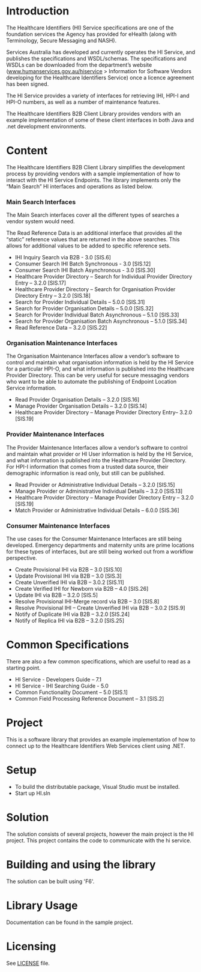 # Introduction
The Healthcare Identifiers (HI) Service specifications are one of the foundation services the Agency has provided for eHealth (along with Terminology, Secure Messaging and NASH).

Services Australia has developed and currently operates the HI Service, and publishes the specifications and WSDL/schemas. The specifications and WSDLs can be downloaded from the department’s website (www.humanservices.gov.au/hiservice > Information for Software Vendors developing for the Healthcare Identifiers Service) once a licence agreement has been signed.

The HI Service provides a variety of interfaces for retrieving IHI, HPI-I and HPI-O numbers, as well as a number of maintenance features.

The Healthcare Identifiers B2B Client Library provides vendors with an example implementation of some of these client interfaces in both Java and .net development environments.

# Content
The Healthcare Identifiers B2B Client Library simplifies the development process by providing vendors with a sample implementation of how to interact with the HI Service Endpoints. The library implements only the “Main Search” HI interfaces and operations as listed below.

### Main Search Interfaces
The Main Search interfaces cover all the different types of searches a vendor system would need.

The Read Reference Data is an additional interface that provides all the “static” reference values that are returned in the above searches. This allows for additional values to be added to specific reference sets.

- IHI Inquiry Search via B2B - 3.0 [SIS.6]
- Consumer Search IHI Batch Synchronous - 3.0 [SIS.12]
- Consumer Search IHI Batch Asynchronous - 3.0 [SIS.30]
- Healthcare Provider Directory – Search for Individual Provider Directory Entry – 3.2.0 [SIS.17]
- Healthcare Provider Directory – Search for Organisation Provider Directory Entry – 3.2.0 [SIS.18]
- Search for Provider Individual Details – 5.0.0 [SIS.31]
- Search for Provider Organisation Details – 5.0.0 [SIS.32]
- Search for Provider Individual Batch Asynchronous – 5.1.0 [SIS.33]
- Search for Provider Organisation Batch Asynchronous – 5.1.0 [SIS.34]
- Read Reference Data – 3.2.0 [SIS.22]

### Organisation Maintenance Interfaces
The Organisation Maintenance Interfaces allow a vendor’s software to control and maintain what organisation information is held by the HI Service for a particular HPI-O, and what information is published into the Healthcare Provider Directory. This can be very useful for secure messaging vendors who want to be able to automate the publishing of Endpoint Location Service information.
- Read Provider Organisation Details – 3.2.0 [SIS.16]
- Manage Provider Organisation Details – 3.2.0 [SIS.14]
- Healthcare Provider Directory – Manage Provider Directory Entry– 3.2.0 [SIS.19]

### Provider Maintenance Interfaces
The Provider Maintenance Interfaces allow a vendor’s software to control and maintain what provider or HI User information is held by the HI Service, and what information is published into the Healthcare Provider Directory. For HPI-I information that comes from a trusted data source, their demographic information is read only, but still can be published.
- Read Provider or Administrative Individual Details – 3.2.0 [SIS.15]
- Manage Provider or Administrative Individual Details – 3.2.0 [SIS.13]
- Healthcare Provider Directory – Manage Provider Directory Entry – 3.2.0 [SIS.19]
- Match Provider or Administrative Individual Details – 6.0.0 [SIS.36]

### Consumer Maintenance Interfaces
The use cases for the Consumer Maintenance Interfaces are still being developed. Emergency departments and maternity units are prime locations for these types of interfaces, but are still being worked out from a workflow perspective.
- Create Provisional IHI via B2B – 3.0 [SIS.10]
- Update Provisional IHI via B2B – 3.0 [SIS.3]
- Create Unverified IHI via B2B – 3.0.2 [SIS.11]
- Create Verified IHI for Newborn via B2B – 4.0 [SIS.26]
- Update IHI via B2B – 3.2.0 [SIS.5]
- Resolve Provisional IHI-Merge record via B2B – 3.0 [SIS.8]
- Resolve Provisional IHI – Create Unverified IHI via B2B – 3.0.2 [SIS.9]
- Notify of Duplicate IHI via B2B – 3.2.0 [SIS.24]
- Notify of Replica IHI via B2B – 3.2.0 [SIS.25]

# Common Specifications
There are also a few common specifications, which are useful to read as a starting point.
- HI Service - Developers Guide – 7.1
- HI Service - IHI Searching Guide - 5.0
- Common Functionality Document – 5.0 [SIS.1]
- Common Field Processing Reference Document – 3.1 [SIS.2]


# Project
This is a software library that provides an example implementation of how to connect up to the Healthcare Identifiers Web Services client using .NET.

# Setup
- To build the distributable package, Visual Studio must be installed.
- Start up HI.sln

# Solution
The solution consists of several projects, however the main project is the HI project. 
This project contains the code to communicate with the hi service.

# Building and using the library
The solution can be built using 'F6'. 

# Library Usage
Documentation can be found in the sample project.

# Licensing
See [LICENSE](LICENSE.txt) file.
